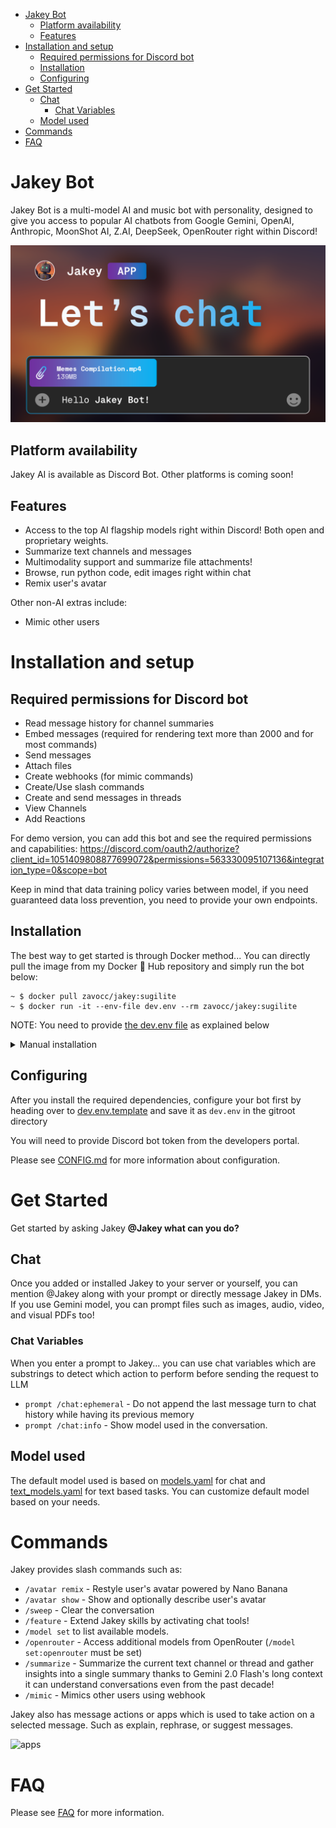 - [Jakey Bot](#jakey-bot)
  - [Platform availability](#platform-availability)
  - [Features](#features)
- [Installation and setup](#installation-and-setup)
  - [Required permissions for Discord bot](#required-permissions-for-discord-bot)
  - [Installation](#installation)
  - [Configuring](#configuring)
- [Get Started](#get-started)
  - [Chat](#chat)
    - [Chat Variables](#chat-variables)
  - [Model used](#model-used)
- [Commands](#commands)
- [FAQ](#faq)


# Jakey Bot
Jakey Bot is a multi-model AI and music bot with personality, designed to give you access to popular AI chatbots from Google Gemini, OpenAI, Anthropic, MoonShot AI, Z.AI, DeepSeek, OpenRouter right within Discord! 

![Jakey Bot Banner](./assets/banner.png)


## Platform availability
Jakey AI is available as Discord Bot. Other platforms is coming soon!

## Features
- Access to the top AI flagship models right within Discord! Both open and proprietary weights.
- Summarize text channels and messages
- Multimodality support and summarize file attachments!
- Browse, run python code, edit images right within chat
- Remix user's avatar

Other non-AI extras include:
- Mimic other users

# Installation and setup
## Required permissions for Discord bot
- Read message history for channel summaries
- Embed messages (required for rendering text more than 2000 and for most commands)
- Send messages
- Attach files
- Create webhooks (for mimic commands)
- Create/Use slash commands
- Create and send messages in threads
- View Channels
- Add Reactions

For demo version, you can add this bot and see the required permissions and capabilities: https://discord.com/oauth2/authorize?client_id=1051409808877699072&permissions=563330095107136&integration_type=0&scope=bot

Keep in mind that data training policy varies between model, if you need guaranteed data loss prevention, you need to provide your own endpoints.

## Installation
The best way to get started is through Docker method... You can directly pull the image from my Docker 🐳 Hub repository and simply run the bot below:
```
~ $ docker pull zavocc/jakey:sugilite
~ $ docker run -it --env-file dev.env --rm zavocc/jakey:sugilite
```

NOTE: You need to provide [the dev.env file](#configuring) as explained below

<details>
  <summary>Manual installation</summary>
  But if you prefer manual method without using containers, you need to install Python version atleast 3.10+ with pip and venv is highly preferred and run the commands

  You must create a virtual environment before proceeding which you can do by running:
  ```
  python -m venv .venv

  # Activate
  . .venv/bin/activate
  ```

  Install dependencies as needed
  ```
  pip3 install -r requirements.txt
  ```
</details>

## Configuring
After you install the required dependencies, configure your bot first by heading over to [dev.env.template](./dev.env.template) and save it as `dev.env` in the gitroot directory

You will need to provide Discord bot token from the developers portal.

Please see [CONFIG.md](./docs/CONFIG.md) for more information about configuration.

# Get Started
Get started by asking Jakey **@Jakey what can you do?**

## Chat
Once you added or installed Jakey to your server or yourself, you can mention @Jakey along with your prompt or directly message Jakey in DMs. If you use Gemini model, you can prompt files such as images, audio, video, and visual PDFs too!

### Chat Variables
When you enter a prompt to Jakey... you can use chat variables which are substrings to detect which action to perform before sending the request to LLM

- `prompt /chat:ephemeral` - Do not append the last message turn to chat history while having its previous memory
- `prompt /chat:info` - Show model used in the conversation.

## Model used
The default model used is based on [models.yaml](./data/models.yaml) for chat and [text_models.yaml](./data/text_models.yaml) for text based tasks. You can customize default model based on your needs.

# Commands
Jakey provides slash commands such as:
- `/avatar remix` - Restyle user's avatar powered by Nano Banana
- `/avatar show` - Show and optionally describe user's avatar
- `/sweep` - Clear the conversation
- `/feature` - Extend Jakey skills by activating chat tools!
- `/model set` to list available models.
- `/openrouter` - Access additional models from OpenRouter (`/model set:openrouter` must be set)
- `/summarize` - Summarize the current text channel or thread and gather insights into a single summary thanks to Gemini 2.0 Flash's long context it can understand conversations even from the past decade!
- `/mimic` - Mimics other users using webhook

Jakey also has message actions or apps which is used to take action on a selected message. Such as explain, rephrase, or suggest messages.

![apps](./assets/apps.png)

# FAQ
Please see [FAQ](./docs/FAQ.md) for more information.